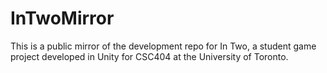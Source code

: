 # InTwoMirror

This is a public mirror of the development repo for In Two, a student game project developed in Unity for CSC404 at the University of Toronto.
